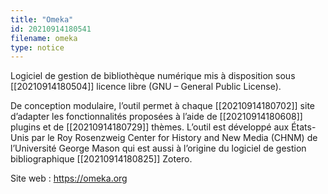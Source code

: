 ```yaml
---
title: "Omeka"
id: 20210914180541
filename: omeka
type: notice
---
```


Logiciel de gestion de bibliothèque numérique mis à disposition sous [[20210914180504]] licence libre (GNU – General Public License).

De conception modulaire, l’outil permet à chaque [[20210914180702]] site d’adapter les fonctionnalités proposées à l’aide de [[20210914180608]] plugins et de [[20210914180729]] thèmes. L’outil est développé aux États-Unis par le Roy Rosenzweig Center for History and New Media (CHNM) de l’Université George Mason qui est aussi à l’origine du logiciel de gestion bibliographique [[20210914180825]] Zotero.

Site web : <https://omeka.org>

